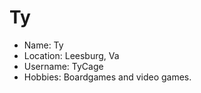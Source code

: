 # Ty

* Name: Ty
* Location: Leesburg, Va
* Username: TyCage
* Hobbies: Boardgames and video games.
